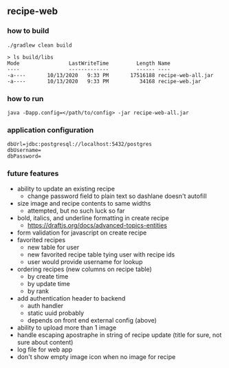 ## recipe-web

### how to build
```
./gradlew clean build

> ls build/libs
Mode                LastWriteTime         Length Name
----                -------------         ------ ----
-a----       10/13/2020   9:33 PM       17516188 recipe-web-all.jar
-a----       10/13/2020   9:33 PM          34168 recipe-web.jar
```

### how to run
```
java -Dapp.config=</path/to/config> -jar recipe-web-all.jar
```

### application configuration
```
dbUrl=jdbc:postgresql://localhost:5432/postgres
dbUsername=
dbPassword=
```

### future features
* ability to update an existing recipe
    * change password field to plain text so dashlane doesn't autofill
* size image and recipe contents to same widths
    * attempted, but no such luck so far
* bold, italics, and underline formatting in create recipe
    * https://draftjs.org/docs/advanced-topics-entities
* form validation for javascript on create recipe
* favorited recipes
    * new table for user
    * new favorited recipe table tying user with recipe ids
    * user would provide username for lookup
* ordering recipes (new columns on recipe table)
    * by create time
    * by update time
    * by rank
* add authentication header to backend
    * auth handler
    * static uuid probably
    * depends on front end external config (above)
* ability to upload more than 1 image
* handle escaping apostraphe in string of recipe update (title for sure, not sure about content)
* log file for web app
* don't show empty image icon when no image for recipe

